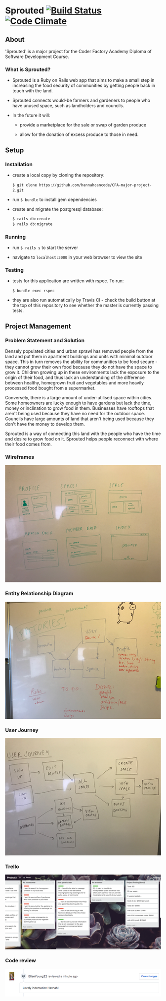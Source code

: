 # Sprouted [![Build Status](https://travis-ci.org/hannahcancode/CFA-major-project-2.svg?branch=master)](https://travis-ci.org/hannahcancode/CFA-major-project-2) [![Code Climate](https://codeclimate.com/github/hannahcancode/CFA-major-project-2.png)](https://codeclimate.com/github/hannahcancode/CFA-major-project-2)

## About

'Sprouted' is a major project for the Coder Factory Academy Diploma of Software Development Course.

### What is Sprouted?
- Sprouted is a Ruby on Rails web app that aims to make a small step in increasing the food security of communities by getting people back in touch with the land.

- Sprouted connects would-be farmers and gardeners to people who have unused space, such as landholders and councils.


- In the future it will:

  - provide a marketplace for the sale or swap of garden produce

  - allow for the donation of excess produce to those in need.


## Setup
### Installation
- create a local copy by cloning the repository:

  `$ git clone https://github.com/hannahcancode/CFA-major-project-2.git`


- run `$ bundle` to install gem dependencies


- create and migrate the postgresql database:

  ```bash
  $ rails db:create
  $ rails db:migrate
  ```

### Running

- run `$ rails s` to start the server


- navigate to `localhost:3000` in your web browser to view the site

### Testing

- tests for this applicaiton are written with rspec. To run:

  `$ bundle exec rspec`

- they are also run automatically by Travis CI - check the build button at the top of this repository to see whether the master is currently passing tests.

## Project Management

### Problem Statement and Solution

Densely populated cities and urban sprawl has removed people from the land and put them in apartment buildings and units with minimal outdoor space. This in turn removes the ability for communities to be food secure - they cannot grow their own food because they do not have the space to grow it. Children growing up in these environments lack the exposure to the origin of their food, and thus lack an understanding of the difference between healthy, homegrown fruit and vegetables and more heavily processed food bought from a supermarket.

Conversely, there is a large amount of under-utilised space within cities. Some homeowners are lucky enough to have gardens but lack the time, money or inclination to grow food in them. Businesses have rooftops that aren't being used because they have no need for the outdoor space. Councils have large amounts of land that aren't being used because they don't have the money to develop them.

Sprouted is a way of connecting this land with the people who have the time and desire to grow food on it. Sprouted helps people reconnect with where their food comes from.

### Wireframes

![Wireframes](README_assets/wireframe.jpeg)

### Entity Relationship Diagram
![ERD](README_assets/erd.jpeg)

### User Journey
![userjourney](README_assets/userjourney.jpeg)

### Trello
![userjourney](README_assets/trello.png)

### Code review
![userjourney](README_assets/codereview.png)
